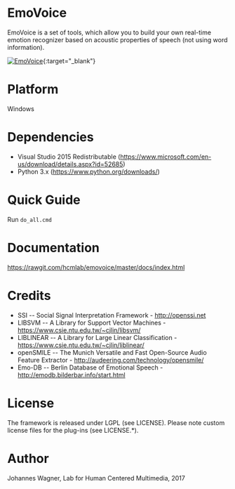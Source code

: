 # EmoVoice
EmoVoice is a set of tools, which allow you to build your own real-time emotion recognizer based on acoustic properties of speech (not using word information).

[![EmoVoice](https://raw.githubusercontent.com/hcmlab/emovoice/master/pics/emovoice.png)](http://www.youtube.com/watch?v=wVfsHDdDJJ0 "EmoVoice"){:target="_blank"}

# Platform
Windows

# Dependencies
* Visual Studio 2015 Redistributable (https://www.microsoft.com/en-us/download/details.aspx?id=52685)
* Python 3.x (https://www.python.org/downloads/)

# Quick Guide

Run `do_all.cmd`

# Documentation
https://rawgit.com/hcmlab/emovoice/master/docs/index.html

# Credits
* SSI -- Social Signal Interpretation Framework - http://openssi.net
* LIBSVM -- A Library for Support Vector Machines - https://www.csie.ntu.edu.tw/~cjlin/libsvm/
* LIBLINEAR -- A Library for Large Linear Classification - https://www.csie.ntu.edu.tw/~cjlin/liblinear/
* openSMILE -- The Munich Versatile and Fast Open-Source Audio Feature Extractor - http://audeering.com/technology/opensmile/
* Emo-DB -- Berlin Database of Emotional Speech - http://emodb.bilderbar.info/start.html

# License
The framework is released under LGPL (see LICENSE).
Please note custom license files for the plug-ins (see LICENSE.*).

# Author
Johannes Wagner, Lab for Human Centered Multimedia, 2017
